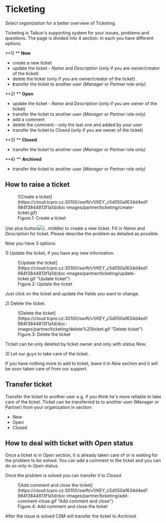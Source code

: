 # **Ticketing**

*Select organization* for a better overview of Ticketing.

Ticketing is Taikun's supporting system for your issues, problems and questions. The page is divided into 4 section. In each you have different options.

**1) ** **New**

* create a new ticket
* update the ticket - *Name* and *Description* (only if you are owner/creator of the ticket)
* delete the ticket (only if you are owner/creator of the ticket)
* **t**ransfer the ticket to another user (*Manager* or *Partner* role only)

**2) ** **Open**

* update the ticket - *Name* and *Description* (only if you are owner of the ticket)
* transfer the ticket to another user (*Manager* or *Partner* role only)
* add a comment
* delete the comment - only the last one and added by your user
* transfer the ticket to *Closed* (only if you are owner of the ticket)

**3) ** **Closed**

* transfer the ticket to another user (*Manager* or *Partner* role only)

**4) ** **Archived**

* transfer the ticket to another user (*Manager* or *Partner* role only)


## **How to raise a ticket**


<figure markdown>
  ![Create a ticket](https://cloud.tcpro.cz:30100/swift/v1/KEY_c5d050a1634d4ed1984f3844813f1a1d/doc-images/partner/ticketing/create-ticket.gif)
  <figcaption>Figure.1: Create a ticket</figcaption>
</figure>


Use plus button![](https://cloud.tcpro.cz:30100/swift/v1/KEY_c5d050a1634d4ed1984f3844813f1a1d/doc-images/icons/ticketing-plus.png){: .middle} to create a new ticket. Fill in *Name* and *Description* for ticket. Please describe the problem as detailed as possible.

Now you have 3 options:

1\) Update the ticket, if you have any new information.


<figure markdown>
  ![Update the ticket](https://cloud.tcpro.cz:30100/swift/v1/KEY_c5d050a1634d4ed1984f3844813f1a1d/doc-images/partner/ticketing/update-ticket.gif "Update ticket")
  <figcaption>Figure.2: Update the ticket</figcaption>
</figure>


Just click on the ticket and update the fields you want to change.

2\) Delete the ticket.


<figure markdown>
  ![Delete the ticket](https://cloud.tcpro.cz:30100/swift/v1/KEY_c5d050a1634d4ed1984f3844813f1a1d/doc-images/partner/ticketing/delete%20ticket.gif "Delete ticket")
  <figcaption>Figure.3: Delete the ticket</figcaption>
</figure>


Ticket can be only deleted by ticket owner and only with status *New*.

3\) Let our guys to take care of the ticket.

If you have nothing more to add to ticket, leave it in *New* section and it will be soon taken care of from our support.

## **Transfer ticket**

Transfer the ticket to another user e.g. if you think he's more reliable to take care of the ticket. Ticket can be transferred to to another user (Manager or Partner) from your organization in section:

* New
* Open
* Closed

## **How to deal with ticket with _Open_ status**

Once a ticket is in *Open* section, it is already taken care of or is waiting for the problem to be solved. You can add a comment to the ticket and you can do so only in *Open* status.

Once the problem is solved you can transfer it to *Closed*.

<figure markdown>
  ![Add comment and close the ticket](https://cloud.tcpro.cz:30100/swift/v1/KEY_c5d050a1634d4ed1984f3844813f1a1d/doc-images/partner/ticketing/add-comment-close.gif "Add comment and close")
  <figcaption>Figure.4: Add comment and close the ticket</figcaption>
</figure>

After the issue is solved CSM will transfer the ticket to *Archived*.
